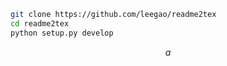 
```bash
git clone https://github.com/leegao/readme2tex
cd readme2tex
python setup.py develop
```

$$a$$